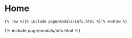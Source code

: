 ---
---

# Home

```liquid
{% raw %}{% include page/modals/info.html %}{% endraw %}
```

{% include page/modals/info.html %}